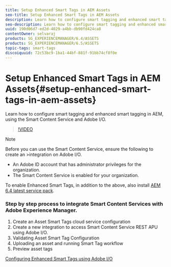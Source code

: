 ```yaml
---
title: Setup Enhanced Smart Tags in AEM Assets
seo-title: Setup Enhanced Smart Tags in AEM Assets
description: Learn how to configure smart tagging and enhanced smart tagging in AEM, using the Smart Content Service and Adobe I/O.
seo-description: Learn how to configure smart tagging and enhanced smart tagging in AEM, using the Smart Content Service and Adobe I/O.
uuid: 190d06d7-ed2d-4029-a4bb-db90fd424ca8
contentOwner: selvaraj
products: SG_EXPERIENCEMANAGER/6.4/ASSETS
products: SG_EXPERIENCEMANAGER/6.5/ASSETS
topic-tags: smart-tags
discoiquuid: 72c53bc9-1ba1-44bf-881f-91bb74cf8f0e
---
```


# Setup Enhanced Smart Tags in AEM Assets{#setup-enhanced-smart-tags-in-aem-assets}

Learn how to configure smart tagging and enhanced smart tagging in AEM, using the Smart Content Service and Adobe I/O.

>[!VIDEO](https://video.tv.adobe.com/v/23405/?quality=9)

>[!NOTE]
>
>Before you can use the Smart Content Service, ensure the following to create an >integration on Adobe I/O. 
>   * An Adobe ID account that has administrator privileges for the organization.
>   * The Smart Content Service is enabled for your organization.
> 
>To enable Enhanced Smart Tags, in addition to the above, also install [AEM 6.4 latest service pack](https://helpx.adobe.com/experience-manager/aem-releases-updates.html#main-pars_step_with_card_1987226281).

### Step by step process to integrate Smart Content Services with Adobe Experience Manager.

1. Create an Asset Smart Tags cloud service configuration
2. Create a new integration to access Smart Content Service REST APU using Adobe I/O.
3. Validating Asset Smart Tag Configuration
4. Uploading an asset and running Smart Tag workflow
5. Preview asset tags

[Configuring Enhanced Smart Tags using Adobe I/O](https://helpx.adobe.com/nz/experience-manager/6-4/assets/using/configure-custom-smart-tags.html)
